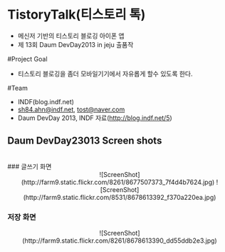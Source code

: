 # TistoryTalk(티스토리 톡)
- 메신저 기반의 티스토리 블로깅 아이폰 앱
- 제 13회 Daum DevDay2013 in jeju 출품작

#Project Goal 
- 티스토리 블로깅을 좀더 모바일기기에서 자유롭게 할수 있도록 한다. 


#Team 
- INDF(blog.indf.net)
- sh84.ahn@indf.net, tost@naver.com
- Daum DevDay 2013, INDF 자료(http://blog.indf.net/5)


## Daum DevDay23013 Screen shots
<br/>
###  글쓰기 화면 
<center>
![ScreenShot](http://farm9.static.flickr.com/8261/8677507373_7f4d4b7624.jpg)  ![ScreenShot](http://farm9.static.flickr.com/8531/8678613392_f370a220ea.jpg)
</center>

###  저장 화면 
<center>
![ScreenShot](http://farm9.static.flickr.com/8261/8678613390_dd55ddb2e3.jpg)
</center>